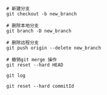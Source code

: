 
    # 新建分支
    git checkout -b new_branch

    # 删除本地分支
    git branch -D new_branch
    
    # 删除远程分支
    git push origin --delete new_branch
    
    # 撤销git merge 操作
    git reset --hard HEAD
    
    git log
    
    git reset --hard commitId
    
    
